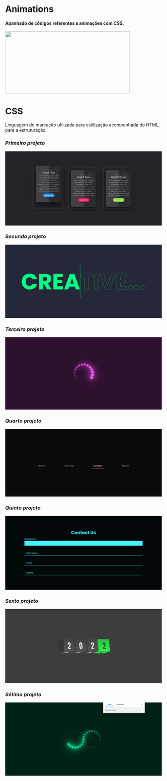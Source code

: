# Animations
#### Apanhado de códigos referentes a animações com CSS. 
<img align="center" width="400" height="200" src="https://i.ytimg.com/vi/Ebn7YlsHqPo/maxresdefault.jpg">

# CSS 
Linguagem de marcação utilizada para estilização acompanhada do HTML, para a estruturação.

### _Primeiro projeto_
<img src="https://github.com/MariaE-duarda/Imagens/blob/main/foto7.png?raw=true">

### _Secundo projeto_
<img src="https://github.com/MariaE-duarda/Imagens/blob/main/foto10.png?raw=true">

### _Terceiro projeto_
<img src="https://github.com/MariaE-duarda/Imagens/blob/main/foto8.png?raw=true">

### _Quarto projeto_
<img src="https://github.com/MariaE-duarda/Imagens/blob/main/foto13.png?raw=true">

### _Quinto projeto_
<img src="https://github.com/MariaE-duarda/Imagens/blob/main/foto9.png?raw=true">

### _Sexto projeto_
<img src="https://github.com/MariaE-duarda/Imagens/blob/main/foto6.png?raw=true">

### _Sétimo projeto_
<img src="https://github.com/MariaE-duarda/Imagens/blob/main/foto11.png?raw=true">
